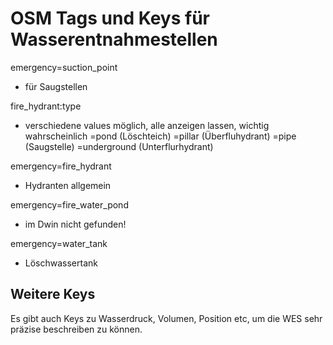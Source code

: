# OSM Tags und Keys für Wasserentnahmestellen

emergency=suction_point
* für Saugstellen

fire_hydrant:type
* verschiedene values möglich, alle anzeigen lassen, wichtig wahrscheinlich
=pond (Löschteich)
=pillar (Überfluhydrant)
=pipe (Saugstelle)
=underground (Unterflurhydrant)

emergency=fire_hydrant
* Hydranten allgemein

emergency=fire_water_pond
* im Dwin nicht gefunden!

emergency=water_tank
* Löschwassertank

## Weitere Keys
Es gibt auch Keys zu Wasserdruck, Volumen, Position etc, um die WES sehr präzise beschreiben zu können.



